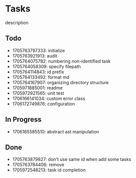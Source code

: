 # Tasks

description

## Todo

* 1705763797333: initialize
* 1705763921913: audit
* 1705764075782: numbering non-identified task
* 1705764058309: specify filepath
* 1705764114843: id prefix
* 1705764133492: format md
* 1705764167907: organizing directory structure
* 1705971885001: readme
* 1705972921565: unit test
* 1706166141034: custom error class
* 1706172749876: configuration

## In Progress

* 1706165585510: abstract ast manipulation

## Done

* 1705763879827: don't use same id when add some tasks
* 1705763784406: remove
* 1705972548213: task id completion
